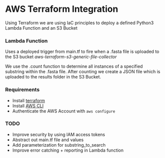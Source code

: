 # AWS Terraform Integration

Using Terraform we are using IaC principles to deploy a defined Python3 Lambda Function and an S3 Bucket

### Lambda Function

Uses a deployed trigger from main.tf to fire when a .fasta file is uploaded to the S3 bucket *aws-terraform-s3-generic-file-collector*

We use the .count function to determine all instances of a specified substring within the .fasta file. After counting we create a JSON file which is uploaded to the results folder in the S3 Bucket.

### Requirements

- Install [terraform](https://developer.hashicorp.com/terraform/tutorials/aws-get-started/install-cli)
- Install [AWS CLI](https://docs.aws.amazon.com/cli/latest/userguide/getting-started-install.html)
- Authenticate the AWS Account with `aws configure`

### TODO

- Improve security by using IAM access tokens
- Abstract out main.tf file and values
- Add parameterization for substring_to_search
- Improve error catching + reporting in Lambda function
